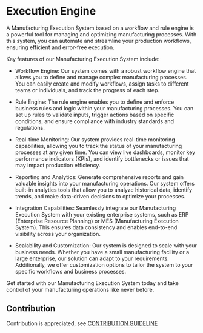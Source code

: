 # Execution Engine

A Manufacturing Execution System based on a workflow and rule engine is a powerful tool for managing and optimizing manufacturing processes. With this system, you can automate and streamline your production workflows, ensuring efficient and error-free execution.

Key features of our Manufacturing Execution System include:

- Workflow Engine: Our system comes with a robust workflow engine that allows you to define and manage complex manufacturing processes. You can easily create and modify workflows, assign tasks to different teams or individuals, and track the progress of each step.

- Rule Engine: The rule engine enables you to define and enforce business rules and logic within your manufacturing processes. You can set up rules to validate inputs, trigger actions based on specific conditions, and ensure compliance with industry standards and regulations.

- Real-time Monitoring: Our system provides real-time monitoring capabilities, allowing you to track the status of your manufacturing processes at any given time. You can view live dashboards, monitor key performance indicators (KPIs), and identify bottlenecks or issues that may impact production efficiency.

- Reporting and Analytics: Generate comprehensive reports and gain valuable insights into your manufacturing operations. Our system offers built-in analytics tools that allow you to analyze historical data, identify trends, and make data-driven decisions to optimize your processes.

- Integration Capabilities: Seamlessly integrate our Manufacturing Execution System with your existing enterprise systems, such as ERP (Enterprise Resource Planning) or MES (Manufacturing Execution System). This ensures data consistency and enables end-to-end visibility across your organization.

- Scalability and Customization: Our system is designed to scale with your business needs. Whether you have a small manufacturing facility or a large enterprise, our solution can adapt to your requirements. Additionally, we offer customization options to tailor the system to your specific workflows and business processes.

Get started with our Manufacturing Execution System today and take control of your manufacturing operations like never before.

## Contribution

Contribution is appreciated, see [CONTRIBUTION GUIDELINE](./CONTRIBUTION.md)

